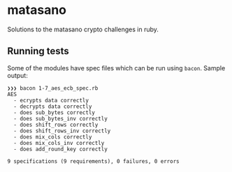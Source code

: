 matasano
========

Solutions to the matasano crypto challenges in ruby.


## Running tests
Some of the modules have spec files which can be run using `bacon`. Sample
output:

```
❯❯❯ bacon 1-7_aes_ecb_spec.rb
AES
  - ecrypts data correctly
  - decrypts data correctly
  - does sub_bytes correctly
  - does sub_bytes_inv correctly
  - does shift_rows correctly
  - does shift_rows_inv correctly
  - does mix_cols correctly
  - does mix_cols_inv correctly
  - does add_round_key correctly

9 specifications (9 requirements), 0 failures, 0 errors
```
